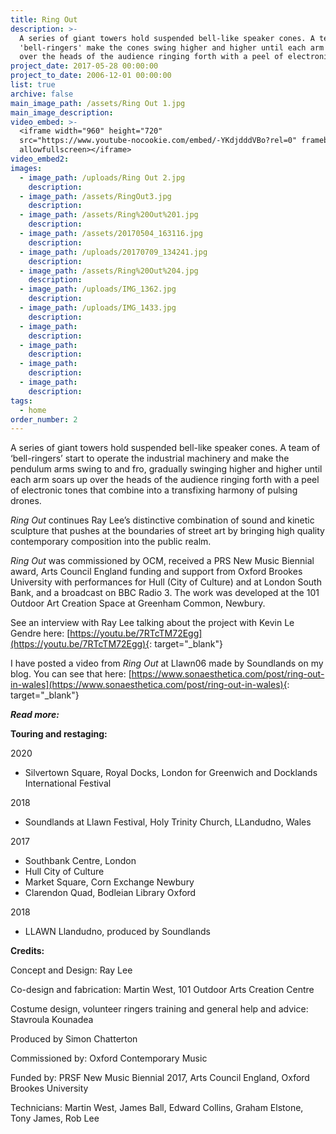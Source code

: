 ```yaml
---
title: Ring Out
description: >-
  A series of giant towers hold suspended bell-like speaker cones. A team of
  'bell-ringers' make the cones swing higher and higher until each arm soars up
  over the heads of the audience ringing forth with a peel of electronic tones.
project_date: 2017-05-28 00:00:00
project_to_date: 2006-12-01 00:00:00
list: true
archive: false
main_image_path: /assets/Ring Out 1.jpg
main_image_description:
video_embed: >-
  <iframe width="960" height="720"
  src="https://www.youtube-nocookie.com/embed/-YKdjdddVBo?rel=0" frameborder="0"
  allowfullscreen></iframe>
video_embed2:
images:
  - image_path: /uploads/Ring Out 2.jpg
    description:
  - image_path: /assets/RingOut3.jpg
    description:
  - image_path: /assets/Ring%20Out%201.jpg
    description:
  - image_path: /assets/20170504_163116.jpg
    description:
  - image_path: /uploads/20170709_134241.jpg
    description:
  - image_path: /assets/Ring%20Out%204.jpg
    description:
  - image_path: /uploads/IMG_1362.jpg
    description:
  - image_path: /uploads/IMG_1433.jpg
    description:
  - image_path:
    description:
  - image_path:
    description:
  - image_path:
    description:
  - image_path:
    description:
tags:
  - home
order_number: 2
---
```


A series of giant towers hold suspended bell-like speaker cones. A team of ‘bell-ringers’ start to operate the industrial machinery and make the pendulum arms swing to and fro, gradually swinging higher and higher until each arm soars up over the heads of the audience ringing forth with a peel of electronic tones that combine into a transfixing harmony of pulsing drones.

*Ring Out* continues Ray Lee’s distinctive combination of sound and kinetic sculpture that pushes at the boundaries of street art by bringing high quality contemporary composition into the public realm.

*Ring Out* was commissioned by OCM, received a PRS New Music Biennial award, Arts Council England funding and support from Oxford Brookes University with performances for Hull (City of Culture) and at London South Bank, and a broadcast on BBC Radio 3. The work was developed at the 101 Outdoor Art Creation Space at Greenham Common, Newbury.

See an interview with Ray Lee talking about the project with Kevin Le Gendre here:&nbsp;[https://youtu.be/7RTcTM72Egg](https://youtu.be/7RTcTM72Egg){: target="_blank"}

I have posted a video from *Ring Out* at Llawn06 made by Soundlands on my blog. You can see that here:&nbsp;[https://www.sonaesthetica.com/post/ring-out-in-wales](https://www.sonaesthetica.com/post/ring-out-in-wales){: target="_blank"}

***Read more:***

**Touring and restaging:**

2020

* Silvertown Square, Royal Docks, London for Greenwich and Docklands International Festival

2018

* Soundlands at Llawn Festival, Holy Trinity Church, LLandudno, Wales

2017

* Southbank Centre, London
* Hull City of Culture
* Market Square, Corn Exchange Newbury
* Clarendon Quad, Bodleian Library Oxford

2018

* LLAWN Llandudno, produced by Soundlands

**Credits:**

Concept and Design: Ray Lee

Co-design and fabrication: Martin West, 101 Outdoor Arts Creation Centre

Costume design, volunteer ringers training and general help and advice: Stavroula Kounadea

Produced by Simon Chatterton

Commissioned by: Oxford Contemporary Music

Funded by: PRSF New Music Biennial 2017, Arts Council England, Oxford Brookes University

Technicians: Martin West, James Ball, Edward Collins, Graham Elstone,&nbsp; Tony James, Rob Lee
